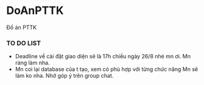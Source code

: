 # DoAnPTTK
Đồ án PTTK
### TO DO LIST
- Deadline về cài đặt giao diện sẽ là 17h chiều ngày 26/8 nhé mn ơi. Mn ráng làm nha. 
- Mn coi lại database của t tạo, xem có phù hợp với từng chức năng Mn sẽ làm ko nha. Nhớ góp ý trên group chat.
